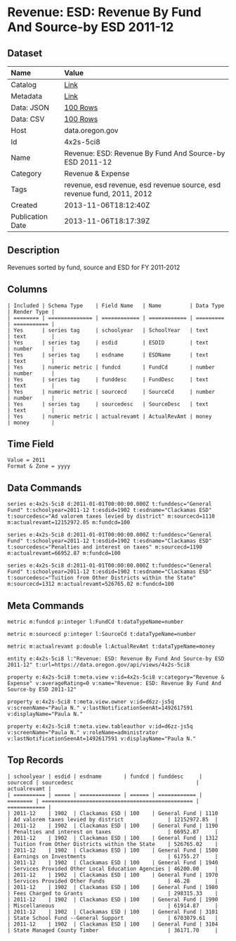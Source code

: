 # Revenue: ESD: Revenue By Fund And Source-by ESD 2011-12

## Dataset

| Name | Value |
| :--- | :---- |
| Catalog | [Link](https://catalog.data.gov/dataset/revenue-esd-revenue-by-fund-and-source-by-esd-2011-12-12a74) |
| Metadata | [Link](https://data.oregon.gov/api/views/4x2s-5ci8) |
| Data: JSON | [100 Rows](https://data.oregon.gov/api/views/4x2s-5ci8/rows.json?max_rows=100) |
| Data: CSV | [100 Rows](https://data.oregon.gov/api/views/4x2s-5ci8/rows.csv?max_rows=100) |
| Host | data.oregon.gov |
| Id | 4x2s-5ci8 |
| Name | Revenue: ESD: Revenue By Fund And Source-by ESD 2011-12 |
| Category | Revenue & Expense |
| Tags | revenue, esd revenue, esd revenue source, esd revenue fund, 2011, 2012 |
| Created | 2013-11-06T18:12:40Z |
| Publication Date | 2013-11-06T18:17:39Z |

## Description

Revenues sorted by fund, source and ESD for FY 2011-2012

## Columns

```ls
| Included | Schema Type    | Field Name   | Name         | Data Type | Render Type |
| ======== | ============== | ============ | ============ | ========= | =========== |
| Yes      | series tag     | schoolyear   | SchoolYear   | text      | text        |
| Yes      | series tag     | esdid        | ESDID        | text      | number      |
| Yes      | series tag     | esdname      | ESDName      | text      | text        |
| Yes      | numeric metric | fundcd       | FundCd       | number    | number      |
| Yes      | series tag     | funddesc     | FundDesc     | text      | text        |
| Yes      | numeric metric | sourcecd     | SourceCd     | number    | number      |
| Yes      | series tag     | sourcedesc   | SourceDesc   | text      | text        |
| Yes      | numeric metric | actualrevamt | ActualRevAmt | money     | money       |
```

## Time Field

```ls
Value = 2011
Format & Zone = yyyy
```

## Data Commands

```ls
series e:4x2s-5ci8 d:2011-01-01T00:00:00.000Z t:funddesc="General Fund" t:schoolyear=2011-12 t:esdid=1902 t:esdname="Clackamas ESD" t:sourcedesc="Ad valorem taxes levied by district" m:sourcecd=1110 m:actualrevamt=12152972.85 m:fundcd=100

series e:4x2s-5ci8 d:2011-01-01T00:00:00.000Z t:funddesc="General Fund" t:schoolyear=2011-12 t:esdid=1902 t:esdname="Clackamas ESD" t:sourcedesc="Penalties and interest on taxes" m:sourcecd=1190 m:actualrevamt=66952.87 m:fundcd=100

series e:4x2s-5ci8 d:2011-01-01T00:00:00.000Z t:funddesc="General Fund" t:schoolyear=2011-12 t:esdid=1902 t:esdname="Clackamas ESD" t:sourcedesc="Tuition from Other Districts within the State" m:sourcecd=1312 m:actualrevamt=526765.02 m:fundcd=100
```

## Meta Commands

```ls
metric m:fundcd p:integer l:FundCd t:dataTypeName=number

metric m:sourcecd p:integer l:SourceCd t:dataTypeName=number

metric m:actualrevamt p:double l:ActualRevAmt t:dataTypeName=money

entity e:4x2s-5ci8 l:"Revenue: ESD: Revenue By Fund And Source-by ESD 2011-12" t:url=https://data.oregon.gov/api/views/4x2s-5ci8

property e:4x2s-5ci8 t:meta.view v:id=4x2s-5ci8 v:category="Revenue & Expense" v:averageRating=0 v:name="Revenue: ESD: Revenue By Fund And Source-by ESD 2011-12"

property e:4x2s-5ci8 t:meta.view.owner v:id=d6zz-js5q v:screenName="Paula N." v:lastNotificationSeenAt=1492617591 v:displayName="Paula N."

property e:4x2s-5ci8 t:meta.view.tableauthor v:id=d6zz-js5q v:screenName="Paula N." v:roleName=administrator v:lastNotificationSeenAt=1492617591 v:displayName="Paula N."
```

## Top Records

```ls
| schoolyear | esdid | esdname       | fundcd | funddesc     | sourcecd | sourcedesc                                       | actualrevamt | 
| ========== | ===== | ============= | ====== | ============ | ======== | ================================================ | ============ | 
| 2011-12    | 1902  | Clackamas ESD | 100    | General Fund | 1110     | Ad valorem taxes levied by district              | 12152972.85  | 
| 2011-12    | 1902  | Clackamas ESD | 100    | General Fund | 1190     | Penalties and interest on taxes                  | 66952.87     | 
| 2011-12    | 1902  | Clackamas ESD | 100    | General Fund | 1312     | Tuition from Other Districts within the State    | 526765.02    | 
| 2011-12    | 1902  | Clackamas ESD | 100    | General Fund | 1500     | Earnings on Investments                          | 61755.27     | 
| 2011-12    | 1902  | Clackamas ESD | 100    | General Fund | 1940     | Services Provided Other Local Education Agencies | 46200.00     | 
| 2011-12    | 1902  | Clackamas ESD | 100    | General Fund | 1970     | Services Provided Other Funds                    | 46.28        | 
| 2011-12    | 1902  | Clackamas ESD | 100    | General Fund | 1980     | Fees Charged to Grants                           | 298315.33    | 
| 2011-12    | 1902  | Clackamas ESD | 100    | General Fund | 1990     | Miscellaneous                                    | 61914.87     | 
| 2011-12    | 1902  | Clackamas ESD | 100    | General Fund | 3101     | State School Fund --General Support              | 6703079.61   | 
| 2011-12    | 1902  | Clackamas ESD | 100    | General Fund | 3104     | State Managed County Timber                      | 36171.70     | 
```